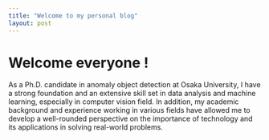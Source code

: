```yaml
---
title: "Welcome to my personal blog"
layout: post
---
```


# Welcome everyone !

As a Ph.D. candidate in anomaly object detection at Osaka University, I have a strong foundation and an extensive skill set in data analysis and machine learning, especially in computer vision field. In addition, my academic background and experience working in various fields have allowed me to develop a well-rounded perspective on the importance of technology and its applications in solving real-world problems. 

